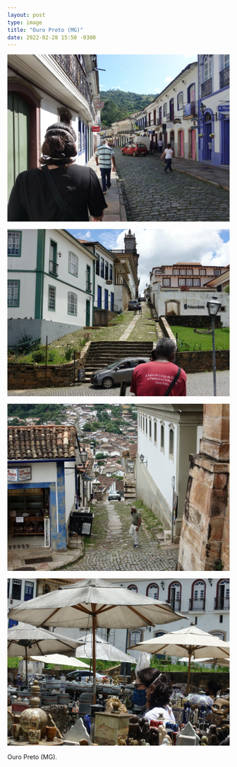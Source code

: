 ```yaml
---
layout: post
type: image
title: "Ouro Preto (MG)"
date: 2022-02-28 15:50 -0300
---
```

![Vista de uma rua em Ouro Preto, com calçamento de pedra, prédios históricos dos dois lados e pessoas e carros — em primeiro plano, à esquerda, mulher de cabelo curto e roupa preta de costas.](/assets/2022/ORG_DSC07192.JPG)

![Ladeira com uma escada na base e prédios históricos dos dois lados. Embaixo, em primeiro plano, senhor negro de cabelos grisalhos com uma camiseta onde se lê “A Feira do Largo de [ocultado] é Patromônio Cultural de Ouro Preto”.](/assets/2022/ORG_DSC07127.JPG)

![Ladeira, vista de cima, com muitas casas no horizonte, dando a impressão de que não há céu. Em primeiro plano, no topo, um senhor com máscara pendurada no ouvido e cigarro na mão e uma portinha com placa onde se lê: “Casa das Pedras. Precious Stones Guaranty”.](/assets/2022/ORG_DSC07084.jpg)

![Mulher de máscara, óculos e cabelo curto, de perfil, em meio a vários objetos e esculturas em pedra-sabão, com guarda-sóis brancos encardidos no alto.](/assets/2022/ORG_DSC07121.JPG)

Ouro Preto (MG).
